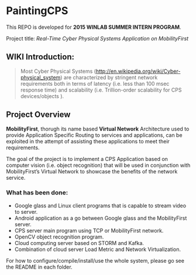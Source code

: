 # PaintingCPS

This REPO is developed for **2015 WINLAB SUMMER INTERN PROGRAM**.

Project title: *Real-Time Cyber Physical Systems Application on MobilityFirst*

## WIKI Introduction:

> Most Cyber Physical Systems (http://en.wikipedia.org/wiki/Cyber-physical_system) are characterized by stringent network requirements both in terms of latency (i.e. less than 100 msec response time) and scalability (i.e. Trillion-order scalability for CPS devices/objects ).

## Project Overview

**MobilityFirst**, thorugh its name based **Virtual Network** Architecture used to provide Application Specific Routing to services and applications, can be exploited in the attempt of assisting these applications to meet their requirements.

The goal of the project is to implement a CPS Application based on computer vision (i.e. object recognition) that will be used in conjunction with MobilityFirst’s Virtual Network to showcase the benefits of the network service.

### What has been done:

- Google glass and Linux client programs that is capable to stream video to server.
- Android application as a go between Google glass and the MobilityFirst server.
- CPS server main program using TCP or MobilityFirst network.
- OpenCV object recognition program.
- Cloud computing server based on STORM and Kafka.
- Combination of cloud server Load Metric and Network Virtualization.

For how to configure/compile/install/use the whole system, please go see the README in each folder.
